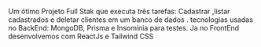 Um ótimo Projeto Full Stak que executa três tarefas:
Cadastrar ,listar cadastrados e deletar clientes em um banco de dados .
tecnologias usadas no BackEnd:
MongoDB, Prisma e Insominia para testes.
Ja no FrontEnd desenvolvemos com ReactJs e Tailwind CSS 

